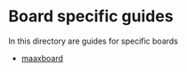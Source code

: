 # Board specific guides

In this directory are guides for specific boards

* [maaxboard](maaxboard.md)
